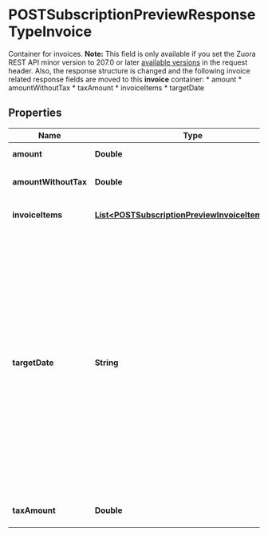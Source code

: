 

# POSTSubscriptionPreviewResponseTypeInvoice

Container for invoices.    **Note:** This field is only available if you set the Zuora REST API minor version to 207.0 or later [available versions](https://developer.zuora.com/api-references/api/overview/#section/API-Versions/Minor-Version) in the request header. Also, the response structure is changed and the following invoice related response fields are moved to this **invoice** container:       * amount    * amountWithoutTax    * taxAmount    * invoiceItems    * targetDate 

## Properties

| Name | Type | Description | Notes |
|------------ | ------------- | ------------- | -------------|
|**amount** | **Double** | Invoice amount. |  [optional] |
|**amountWithoutTax** | **Double** | Invoice amount minus tax.  |  [optional] |
|**invoiceItems** | [**List&lt;POSTSubscriptionPreviewInvoiceItemsType&gt;**](POSTSubscriptionPreviewInvoiceItemsType.md) | Container for invoice items.  |  [optional] |
|**targetDate** | **String** | Date through which to calculate charges if an invoice is generated, as yyyy-mm-dd. Default is current date.  **Note:** This field is only available if you set the Zuora REST API minor version to 207.0 or later [available versions](https://developer.zuora.com/api-references/api/overview/#section/API-Versions/Minor-Version) in the request header.  |  [optional] |
|**taxAmount** | **Double** | The tax amount of the invoice.  |  [optional] |




